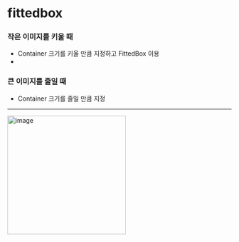 # fittedbox

### 작은 이미지를 키울 때
- Container 크기를 키울 만큼 지정하고 FittedBox 이용
- 
### 큰 이미지를 줄일 때
- Container 크기를 줄일 만큼 지정

----------------------------------------

<img width="266" alt="image" src="https://user-images.githubusercontent.com/39526249/170647581-f1c3adb8-1fb4-484a-b043-d1a4dfffde2d.png">
